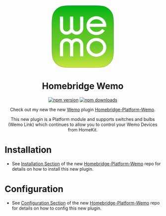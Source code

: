<span align="center">

<a href="https://github.com/homebridge/verified/blob/master/verified-plugins.json"><img alt="homebridge-verified" src="https://raw.githubusercontent.com/donavanbecker/homebridge-platform-wemo/master/wemo/wemo.png" width="200px"></a>

# Homebridge Wemo

<a href="https://www.npmjs.com/package/homebridge-platform-wemo"><img title="npm version" src="https://badgen.net/npm/v/homebridge-platform-wemo" ></a>
<a href="https://www.npmjs.com/package/homebridge-platform-wemo"><img title="npm downloads" src="https://badgen.net/npm/dt/homebridge-platform-wemo" ></a>

<p>Check out my new the new <a href="https://wemo.com">Wemo</a> plugin 
  <a href="https://github.com/donavanbecker/homebridge-platform-wemo">Homebridge-Platform-Wemo</a>.

  This new plugin is a Platform module and supports switches and bulbs (Wemo Link) which continues to allow you to control your Wemo Devices from HomeKit.
</p>

</span>

# Installation

- See [Installation Section](https://github.com/donavanbecker/homebridge-platform-wemo#installation) of the new [Homebridge-Platform-Wemo](https://github.com/donavanbecker/homebridge-platform-wemo) repo for details on how to install this new plugin.

# Configuration

- See [Configuration Section](https://github.com/donavanbecker/homebridge-platform-wemo#configuration) of the new [Homebridge-Platform-Wemo](https://github.com/donavanbecker/homebridge-platform-wemo) repo for details on how to config this new plugin.
